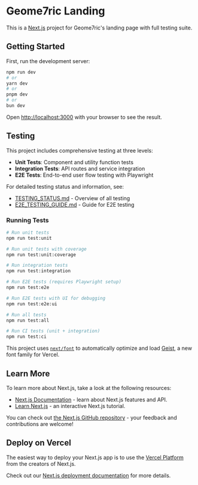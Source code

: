 # Geome7ric Landing

This is a [Next.js](https://nextjs.org) project for Geome7ric's landing page with full testing suite.

## Getting Started

First, run the development server:

```bash
npm run dev
# or
yarn dev
# or
pnpm dev
# or
bun dev
```

Open [http://localhost:3000](http://localhost:3000) with your browser to see the result.

## Testing

This project includes comprehensive testing at three levels:

- **Unit Tests**: Component and utility function tests
- **Integration Tests**: API routes and service integration
- **E2E Tests**: End-to-end user flow testing with Playwright

For detailed testing status and information, see:

- [TESTING_STATUS.md](./TESTING_STATUS.md) - Overview of all testing
- [E2E_TESTING_GUIDE.md](./E2E_TESTING_GUIDE.md) - Guide for E2E testing

### Running Tests

```bash
# Run unit tests
npm run test:unit

# Run unit tests with coverage
npm run test:unit:coverage

# Run integration tests
npm run test:integration

# Run E2E tests (requires Playwright setup)
npm run test:e2e

# Run E2E tests with UI for debugging
npm run test:e2e:ui

# Run all tests
npm run test:all

# Run CI tests (unit + integration)
npm run test:ci
```

This project uses [`next/font`](https://nextjs.org/docs/app/building-your-application/optimizing/fonts) to automatically optimize and load [Geist](https://vercel.com/font), a new font family for Vercel.

## Learn More

To learn more about Next.js, take a look at the following resources:

- [Next.js Documentation](https://nextjs.org/docs) - learn about Next.js features and API.
- [Learn Next.js](https://nextjs.org/learn) - an interactive Next.js tutorial.

You can check out [the Next.js GitHub repository](https://github.com/vercel/next.js) - your feedback and contributions are welcome!

## Deploy on Vercel

The easiest way to deploy your Next.js app is to use the [Vercel Platform](https://vercel.com/new?utm_medium=default-template&filter=next.js&utm_source=create-next-app&utm_campaign=create-next-app-readme) from the creators of Next.js.

Check out our [Next.js deployment documentation](https://nextjs.org/docs/app/building-your-application/deploying) for more details.
